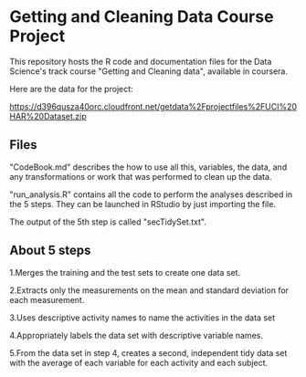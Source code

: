 # Getting and Cleaning Data Course Project

This repository hosts the R code and documentation files for the Data Science's track course "Getting and Cleaning data", available in coursera.

Here are the data for the project:

https://d396qusza40orc.cloudfront.net/getdata%2Fprojectfiles%2FUCI%20HAR%20Dataset.zip 

## Files
"CodeBook.md" describes the how to use all this, variables, the data, and any transformations or work that was performed to clean up the data.

"run_analysis.R" contains all the code to perform the analyses described in the 5 steps. They can be launched in RStudio by just importing the file.

The output of the 5th step is called "secTidySet.txt".

## About 5 steps
1.Merges the training and the test sets to create one data set.

2.Extracts only the measurements on the mean and standard deviation for each measurement. 

3.Uses descriptive activity names to name the activities in the data set

4.Appropriately labels the data set with descriptive variable names. 

5.From the data set in step 4, creates a second, independent tidy data set with the average of each variable for each activity and each subject.

